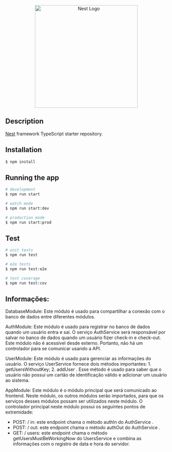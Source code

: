 <p align="center">
  <a href="http://nestjs.com/" target="blank"><img src="https://nestjs.com/img/logo_text.svg" width="320" alt="Nest Logo" /></a>
</p>

## Description

[Nest](https://github.com/nestjs/nest) framework TypeScript starter repository.

## Installation

```bash
$ npm install
```

## Running the app

```bash
# development
$ npm run start

# watch mode
$ npm run start:dev

# production mode
$ npm run start:prod
```

## Test

```bash
# unit tests
$ npm run test

# e2e tests
$ npm run test:e2e

# test coverage
$ npm run test:cov
```

## Informações:

DatabaseModule: Este módulo é usado para compartilhar a conexão com o banco de dados entre diferentes módulos.

AuthModule: Este módulo é usado para registrar no banco de dados quando um usuário entra e sai. O serviço AuthService 
será responsável por salvar no banco de dados quando um usuário fizer check-in e check-out. Este módulo não é acessível 
desde externo. Portanto, não há um controlador para se comunicar usando a API.
				
UserModule: Este módulo é usado para gerenciar as informações do usuário. O serviço UserService fornece dois métodos 
importantes: 1. getUsersWithoutKey; 2. addUser . Esse método é usado para saber que o usuário não possui um cartão de 
identificação válido e adicionar um usuário ao sistema.

AppModule: Este módulo é o módulo principal que será comunicado ao frontend. Neste módulo, os outros módulos serão 
importados, para que os serviços desses módulos possam ser utilizados neste módulo. O controlador principal neste módulo 
possui os seguintes pontos de extremidade:
					
* POST: / in: este endpoint chama o método authIn do AuthService .
* POST: / out: este endpoint chama o método authOut do AuthService .
* GET: / users: este endpoint chama o método getUsersMustBeWorkingNow do UsersService e combina 
	as informações com o registro de data e hora do servidor.